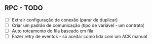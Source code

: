 ## RPC - TODO


- [ ] Extrair configuração de conexão (parar de duplicar)
- [ ] Criar um padrão de comunicação (tipo de variável - um contrato)
- [ ] Auto roteamento de fila baseado em fila
- [ ] Fazer retry de eventos - só aceitar como lida com um ACK manual